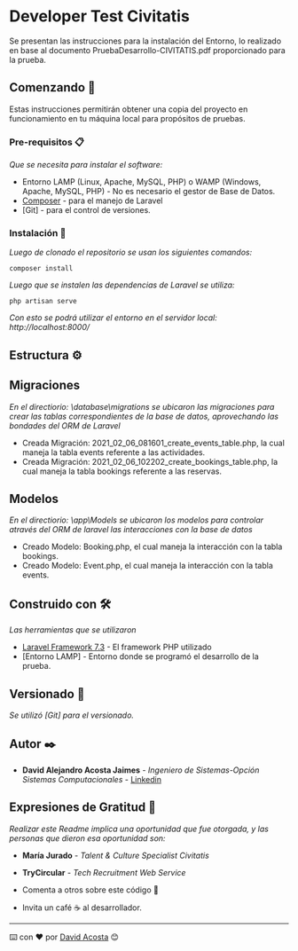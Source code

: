 # Developer Test Civitatis

Se presentan las instrucciones para la instalación del Entorno, lo realizado en base al documento PruebaDesarrollo-CIVITATIS.pdf proporcionado para la prueba.

## Comenzando 🚀

Estas instrucciones permitirán obtener una copia del proyecto en funcionamiento en tu máquina local para propósitos de pruebas.


### Pre-requisitos 📋

_Que se necesita para instalar el software:_

* Entorno LAMP (Linux, Apache, MySQL, PHP) o WAMP (Windows, Apache, MySQL, PHP) - No es necesario el gestor de Base de Datos.
* [Composer](https://getcomposer.org/) - para el manejo de Laravel
* [Git] - para el control de versiones.


### Instalación 🔧

_Luego de clonado el repositorio se usan los siguientes comandos:_

```
composer install
```

_Luego que se instalen las dependencias de Laravel se utiliza:_

```
php artisan serve
```

_Con esto se podrá utilizar el entorno en el servidor local: http://localhost:8000/_

## Estructura ⚙️

## Migraciones

_En el directiorio: \database\migrations se ubicaron las migraciones para crear las tablas correspondientes de la base de datos, aprovechando las bondades del ORM de Laravel_

* Creada Migración: 2021_02_06_081601_create_events_table.php, la cual maneja la tabla events referente a las actividades.
* Creada Migración: 2021_02_06_102202_create_bookings_table.php, la cual maneja la tabla bookings referente a las reservas.

## Modelos

_En el directiorio: \app\Models se ubicaron los modelos para controlar através del ORM de laravel las interacciones con la base de datos_

* Creado Modelo: Booking.php, el cual maneja la interacción con la tabla bookings.
* Creado Modelo: Event.php, el cual maneja la interacción con la tabla events.


## Construido con 🛠️

_Las herramientas que se utilizaron_

* [Laravel Framework 7.3](https://laravel.com/docs/7.*) - El framework PHP utilizado
* [Entorno LAMP] - Entorno donde se programó el desarrollo de la prueba.


## Versionado 📌

_Se utilizó [Git] para el versionado._

## Autor ✒️

* **David Alejandro Acosta Jaimes** - *Ingeniero de Sistemas-Opción Sistemas Computacionales* - [Linkedin](https://www.linkedin.com/in/david-acosta-22a640162/)


## Expresiones de Gratitud 🎁

_Realizar este Readme implica una oportunidad que fue otorgada, y las personas que dieron esa oportunidad son:_

* **María Jurado** - *Talent & Culture Specialist Civitatis*  
* **TryCircular** - *Tech Recruitment Web Service*

* Comenta a otros sobre este código 📢
* Invita un café ☕ al desarrollador. 

---
⌨️ con ❤️ por [David Acosta](https://github.com/david620/) 😊
